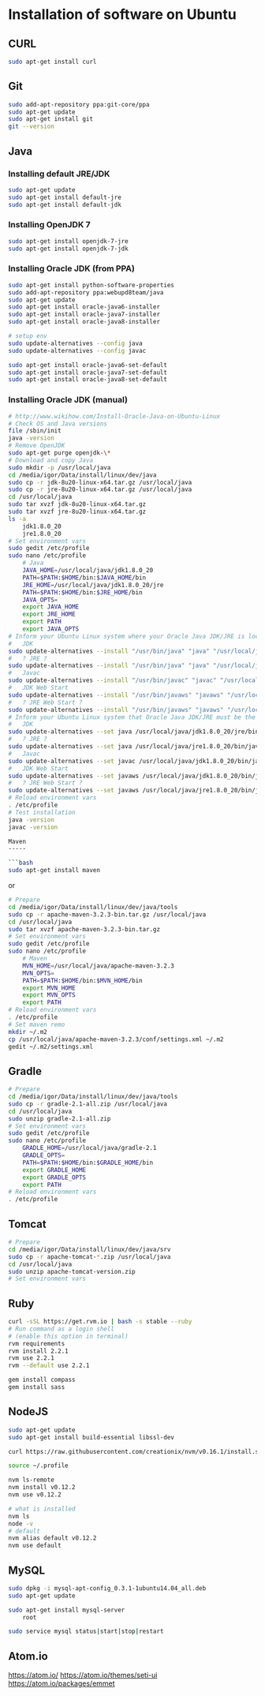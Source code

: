 Installation of software on Ubuntu
==================================

CURL
----

```bash
sudo apt-get install curl
```

Git
---

```bash
sudo add-apt-repository ppa:git-core/ppa
sudo apt-get update
sudo apt-get install git
git --version
```

Java
----

### Installing default JRE/JDK ###

```bash
sudo apt-get update
sudo apt-get install default-jre
sudo apt-get install default-jdk
```

### Installing OpenJDK 7 ###

```bash
sudo apt-get install openjdk-7-jre
sudo apt-get install openjdk-7-jdk
```

### Installing Oracle JDK (from PPA) ###

```bash
sudo apt-get install python-software-properties
sudo add-apt-repository ppa:webupd8team/java
sudo apt-get update
sudo apt-get install oracle-java6-installer
sudo apt-get install oracle-java7-installer
sudo apt-get install oracle-java8-installer

# setup env
sudo update-alternatives --config java
sudo update-alternatives --config javac

sudo apt-get install oracle-java6-set-default
sudo apt-get install oracle-java7-set-default
sudo apt-get install oracle-java8-set-default
```

### Installing Oracle JDK (manual) ###

```bash
# http://www.wikihow.com/Install-Oracle-Java-on-Ubuntu-Linux
# Check OS and Java versions
file /sbin/init
java -version
# Remove OpenJDK
sudo apt-get purge openjdk-\*
# Download and copy Java
sudo mkdir -p /usr/local/java
cd /media/igor/Data/install/linux/dev/java
sudo cp -r jdk-8u20-linux-x64.tar.gz /usr/local/java
sudo cp -r jre-8u20-linux-x64.tar.gz /usr/local/java
cd /usr/local/java
sudo tar xvzf jdk-8u20-linux-x64.tar.gz
sudo tar xvzf jre-8u20-linux-x64.tar.gz
ls -a
	jdk1.8.0_20
	jre1.8.0_20
# Set environment vars
sudo gedit /etc/profile
sudo nano /etc/profile
	# Java
	JAVA_HOME=/usr/local/java/jdk1.8.0_20
	PATH=$PATH:$HOME/bin:$JAVA_HOME/bin
	JRE_HOME=/usr/local/java/jdk1.8.0_20/jre
	PATH=$PATH:$HOME/bin:$JRE_HOME/bin
	JAVA_OPTS=
	export JAVA_HOME
	export JRE_HOME
	export PATH
	export JAVA_OPTS
# Inform your Ubuntu Linux system where your Oracle Java JDK/JRE is located
#	JDK
sudo update-alternatives --install "/usr/bin/java" "java" "/usr/local/java/jdk1.8.0_20/jre/bin/java" 1
#	? JRE ?
sudo update-alternatives --install "/usr/bin/java" "java" "/usr/local/java/jre1.8.0_20/bin/java" 1
#	Javac
sudo update-alternatives --install "/usr/bin/javac" "javac" "/usr/local/java/jdk1.8.0_20/bin/javac" 1
#	JDK Web Start
sudo update-alternatives --install "/usr/bin/javaws" "javaws" "/usr/local/java/jdk1.8.0_20/bin/javaws" 1
#	? JRE Web Start ?
sudo update-alternatives --install "/usr/bin/javaws" "javaws" "/usr/local/java/jre1.8.0_20/bin/javaws" 1
# Inform your Ubuntu Linux system that Oracle Java JDK/JRE must be the default Java
#	JDK
sudo update-alternatives --set java /usr/local/java/jdk1.8.0_20/jre/bin/java
#	? JRE ?
sudo update-alternatives --set java /usr/local/java/jre1.8.0_20/bin/java
#	Javac
sudo update-alternatives --set javac /usr/local/java/jdk1.8.0_20/bin/javac
#	JDK Web Start
sudo update-alternatives --set javaws /usr/local/java/jdk1.8.0_20/bin/javaws
#	? JRE Web Start ?
sudo update-alternatives --set javaws /usr/local/java/jre1.8.0_20/bin/javaws
# Reload environment vars
. /etc/profile
# Test installation
java -version
javac -version

Maven
-----

```bash
sudo apt-get install maven
```
or
```bash
# Prepare
cd /media/igor/Data/install/linux/dev/java/tools
sudo cp -r apache-maven-3.2.3-bin.tar.gz /usr/local/java
cd /usr/local/java
sudo tar xvzf apache-maven-3.2.3-bin.tar.gz
# Set environment vars
sudo gedit /etc/profile
sudo nano /etc/profile
	# Maven
	MVN_HOME=/usr/local/java/apache-maven-3.2.3
	MVN_OPTS=
	PATH=$PATH:$HOME/bin:$MVN_HOME/bin
	export MVN_HOME
	export MVN_OPTS
	export PATH
# Reload environment vars
. /etc/profile
# Set maven remo
mkdir ~/.m2
cp /usr/local/java/apache-maven-3.2.3/conf/settings.xml ~/.m2
gedit ~/.m2/settings.xml
```

Gradle
------

```bash
# Prepare
cd /media/igor/Data/install/linux/dev/java/tools
sudo cp -r gradle-2.1-all.zip /usr/local/java
cd /usr/local/java
sudo unzip gradle-2.1-all.zip
# Set environment vars
sudo gedit /etc/profile
sudo nano /etc/profile
	GRADLE_HOME=/usr/local/java/gradle-2.1
	GRADLE_OPTS=
	PATH=$PATH:$HOME/bin:$GRADLE_HOME/bin
	export GRADLE_HOME
	export GRADLE_OPTS
	export PATH
# Reload environment vars
. /etc/profile
```

Tomcat
------

```bash
# Prepare
cd /media/igor/Data/install/linux/dev/java/srv
sudo cp -r apache-tomcat-*.zip /usr/local/java
cd /usr/local/java
sudo unzip apache-tomcat-version.zip
# Set environment vars
```

Ruby
----

```bash
curl -sSL https://get.rvm.io | bash -s stable --ruby
# Run command as a login shell
# (enable this option in terminal)
rvm requirements
rvm install 2.2.1
rvm use 2.2.1
rvm --default use 2.2.1

gem install compass
gem install sass
```

NodeJS
------

```bash
sudo apt-get update
sudo apt-get install build-essential libssl-dev

curl https://raw.githubusercontent.com/creationix/nvm/v0.16.1/install.sh | sh

source ~/.profile

nvm ls-remote
nvm install v0.12.2
nvm use v0.12.2

# what is installed
nvm ls
node -v
# default
nvm alias default v0.12.2
nvm use default
```

MySQL
-----

```bash
sudo dpkg -i mysql-apt-config_0.3.1-1ubuntu14.04_all.deb
sudo apt-get update

sudo apt-get install mysql-server
	root
```

```bash
sudo service mysql status|start|stop|restart
```

Atom.io
-------

https://atom.io/
https://atom.io/themes/seti-ui
https://atom.io/packages/emmet

